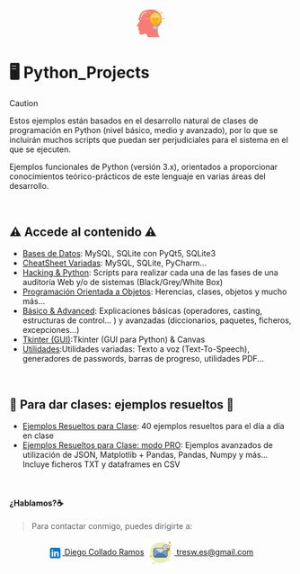 <p align="center">
<picture>
  <source media="(prefers-color-scheme: dark)" srcset="/images/idea.png">
  <source media="(prefers-color-scheme: light)" srcset="/images/idea.png">
  <img alt="Python_Projects, algo más que programación" src="/images/idea.png" width="10%">
</picture>
</p>

# :desktop_computer:	Python_Projects 

> [!CAUTION]
> Estos ejemplos están basados en el desarrollo natural de clases de programación en Python (nivel básico, medio y avanzado), por lo que se incluirán muchos scripts que puedan ser perjudiciales para el sistema en el que se ejecuten.

Ejemplos funcionales de Python (versión 3.x), orientados a proporcionar conocimientos teórico-prácticos de este lenguaje en varias áreas del desarrollo.

<br>

## :warning:	Accede al contenido :warning:	

- [Bases de Datos](BBDD): MySQL, SQLite con PyQt5, SQLite3
- [CheatSheet Variadas](CheatSheets): MySQL, SQLite, PyCharm...
- [Hacking & Python](Hacking_Python): Scripts para realizar cada una de las fases de una auditoría Web y/o de sistemas (Black/Grey/White Box)
- [Programación Orientada a Objetos](P.O.O): Herencias, clases, objetos y mucho más...
- [Básico & Advanced](Python_basico_y_avanzado): Explicaciones básicas (operadores, casting, estructuras de control... ) y avanzadas (diccionarios, paquetes, ficheros, excepciones...)
- [Tkinter (GUI)](Tkinter_(GUI)):Tkinter (GUI para Python) & Canvas
- [Utilidades](Utilidades):Utilidades variadas: Texto a voz (Text-To-Speech), generadores de passwords, barras de progreso, utilidades PDF...

<br>

## :bricks:	Para dar clases: ejemplos resueltos :floppy_disk:	
- [Ejemplos Resueltos para Clase](Ejercicios_para_clases): 40 ejemplos resueltos para el día a día en clase
- [Ejemplos Resueltos para Clase: modo PRO](Ejercicios_para_clases_PRO): Ejemplos avanzados de utilización de JSON, Matplotlib + Pandas, Pandas, Numpy y más... Incluye ficheros TXT y dataframes en CSV

<br>

#### ¿Hablamos?☕️
> Para contactar conmigo, puedes dirigirte a: 

<p align="center">
<a href="https://linkedin.com/in/3wdiegocollado/" target="blank"><img align="center" src="images/linkedin.png" alt="Diego Collado Ramos"/> Diego Collado Ramos</a>        <a href="mailto:tresw.es@gmail.com " target="blank"><img align="center" src="images/email.png" alt="LinkedIn Diego Collado Ramos"/> tresw.es@gmail.com</a>
</p>
